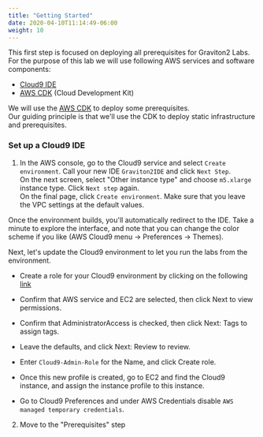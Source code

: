 ```yaml
---
title: "Getting Started"
date: 2020-04-10T11:14:49-06:00
weight: 10
---
```


This first step is focused on deploying all prerequisites for Graviton2 Labs. For the purpose of this lab we will use following AWS services and software components:
* [Cloud9 IDE](https://aws.amazon.com/cloud9/)
* [AWS CDK](https://docs.aws.amazon.com/cdk/latest/guide/home.html) (Cloud Development Kit)
  
We will use the [AWS CDK](https://docs.aws.amazon.com/cdk/latest/guide/home.html) to deploy some prerequisites.  
Our guiding principle is that we'll use the CDK to deploy static infrastructure and prerequisites.


### Set up a Cloud9 IDE

1. In the AWS console, go to the Cloud9 service and select `Create environment`.  Call your new IDE `Graviton2IDE` and click `Next Step`.  
On the next screen, select "Other instance type" and choose `m5.xlarge` instance type. Click `Next step` again.  
On the final page, click `Create environment`.  Make sure that you leave the VPC settings at the default values.

Once the environment builds, you'll automatically redirect to the IDE.  Take a minute to explore the interface, and note that you can change 
the color scheme if you like (AWS Cloud9 menu -> Preferences -> Themes).

Next, let's update the Cloud9 environment to let you run the labs from the environment.


* Create a role for your Cloud9 environment by clicking on the following [link](https://console.aws.amazon.com/iam/home#/roles$new?step=review&commonUseCase=EC2%2BEC2&selectedUseCase=EC2&policies=arn:aws:iam::aws:policy%2FAdministratorAccess)
* Confirm that AWS service and EC2 are selected, then click Next to view permissions.
* Confirm that AdministratorAccess is checked, then click Next: Tags to assign tags.
* Leave the defaults, and click Next: Review to review.
* Enter `Cloud9-Admin-Role` for the Name, and click Create role. 

* Once this new profile is created, go to EC2 and find the Cloud9 instance, and assign the instance profile to this instance.
* Go to Cloud9 Preferences and under AWS Credentials disable `AWS managed temporary credentials`.  


2. Move to the "Prerequisites" step



